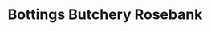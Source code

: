 ---
title: "Bottings Butchery Rosebank"
url: /balclutha/bottings-butchery-rosebank/
shop: butcher
---
